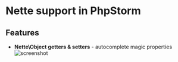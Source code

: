 # Nette support in PhpStorm


## Features
- **Nette\Object getters & setters** - autocomplete magic properties
  ![screenshot](http://oi43.tinypic.com/210mt21.jpg)
